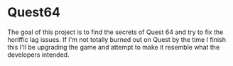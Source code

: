 # Quest64

The goal of this project is to find the secrets of Quest 64 and try to fix the horiffic lag issues. 
If I'm not totally burned out on Quest by the time I finish this I'll be upgrading the game and attempt to make it resemble what the developers intended. 
